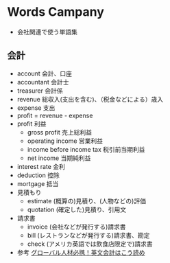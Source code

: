 # Words Campany
* 会社関連で使う単語集


## 会計
* account 会計、口座
* accountant 会計士
* treasurer 会計係
* revenue 総収入(支出を含む)、（税金などによる）歳入
* expense 支出
* profit = revenue - expense
* profit 利益
    * gross profit 売上総利益
    * operating income 営業利益
    * income before income tax 税引前当期利益
    * net income 当期純利益
* interest rate 金利
* deduction 控除
* mortgage 抵当
* 見積もり
    * estimate (概算の)見積り、(人物などの)評価
    * quotation (確定した)見積り、引用文
* 請求書
    * invoice (会社などが発行する)請求書
    * bill (レストランなどが発行する)請求書、勘定
    * check (アメリカ英語では飲食店限定で)請求書
* 参考
    [グローバル人材必携！英文会計はこう読め](http://bizacademy.nikkei.co.jp/management/trilateral/)
